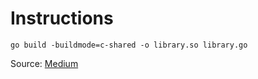 # Instructions

```console
go build -buildmode=c-shared -o library.so library.go
```

Source: [Medium](https://medium.com/analytics-vidhya/running-go-code-from-python-a65b3ae34a2d)
